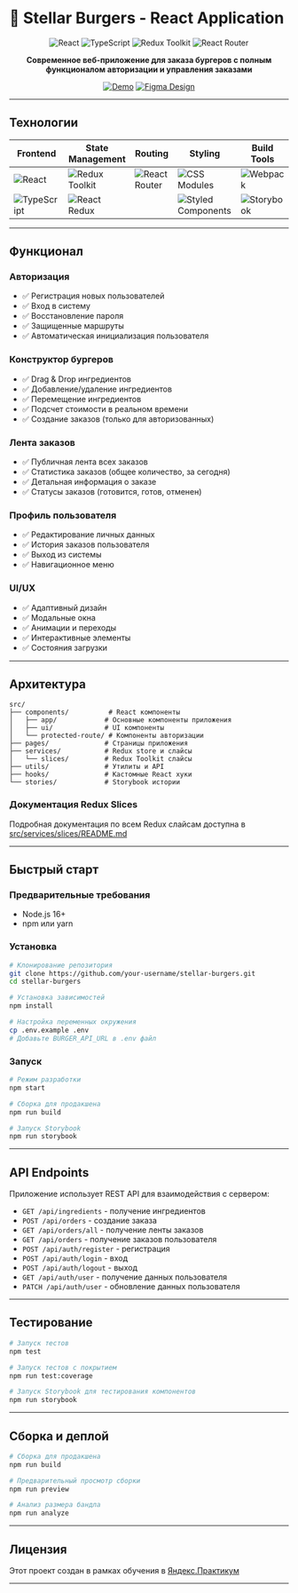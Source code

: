 # 🍔 Stellar Burgers - React Application

<div align="center">

![React](https://img.shields.io/badge/React-18.2.0-blue?style=for-the-badge&logo=react)
![TypeScript](https://img.shields.io/badge/TypeScript-5.0.0-blue?style=for-the-badge&logo=typescript)
![Redux Toolkit](https://img.shields.io/badge/Redux_Toolkit-1.9.0-purple?style=for-the-badge&logo=redux)
![React Router](https://img.shields.io/badge/React_Router-6.8.0-red?style=for-the-badge&logo=react-router)

**Современное веб-приложение для заказа бургеров с полным функционалом авторизации и управления заказами**

[![Demo](https://img.shields.io/badge/Live_Demo-View_Project-green?style=for-the-badge)](https://your-demo-link.com)
[![Figma Design](https://img.shields.io/badge/Figma-Design_System-orange?style=for-the-badge&logo=figma)](https://www.figma.com/file/vIywAvqfkOIRWGOkfOnReY/React-Fullstack_-Проектные-задачи-(3-месяца)_external_link?type=design&node-id=0-1&mode=design)

</div>

---

## Технологии

<div align="center">

| Frontend | State Management | Routing | Styling | Build Tools |
|----------|------------------|---------|---------|-------------|
| ![React](https://img.shields.io/badge/React-18.2.0-61DAFB?style=flat-square&logo=react) | ![Redux Toolkit](https://img.shields.io/badge/Redux_Toolkit-1.9.0-764ABC?style=flat-square&logo=redux) | ![React Router](https://img.shields.io/badge/React_Router-6.8.0-CA4245?style=flat-square&logo=react-router) | ![CSS Modules](https://img.shields.io/badge/CSS_Modules-✓-1572B6?style=flat-square&logo=css3) | ![Webpack](https://img.shields.io/badge/Webpack-5.0.0-8DD6F9?style=flat-square&logo=webpack) |
| ![TypeScript](https://img.shields.io/badge/TypeScript-5.0.0-3178C6?style=flat-square&logo=typescript) | ![React Redux](https://img.shields.io/badge/React_Redux-8.0.0-764ABC?style=flat-square&logo=redux) | | ![Styled Components](https://img.shields.io/badge/Styled_Components-✓-DB7093?style=flat-square) | ![Storybook](https://img.shields.io/badge/Storybook-6.5.0-FF4785?style=flat-square&logo=storybook) |

</div>

---

## Функционал

### Авторизация
- ✅ Регистрация новых пользователей
- ✅ Вход в систему
- ✅ Восстановление пароля
- ✅ Защищенные маршруты
- ✅ Автоматическая инициализация пользователя

### Конструктор бургеров
- ✅ Drag & Drop ингредиентов
- ✅ Добавление/удаление ингредиентов
- ✅ Перемещение ингредиентов
- ✅ Подсчет стоимости в реальном времени
- ✅ Создание заказов (только для авторизованных)

### Лента заказов
- ✅ Публичная лента всех заказов
- ✅ Статистика заказов (общее количество, за сегодня)
- ✅ Детальная информация о заказе
- ✅ Статусы заказов (готовится, готов, отменен)

### Профиль пользователя
- ✅ Редактирование личных данных
- ✅ История заказов пользователя
- ✅ Выход из системы
- ✅ Навигационное меню

### UI/UX
- ✅ Адаптивный дизайн
- ✅ Модальные окна
- ✅ Анимации и переходы
- ✅ Интерактивные элементы
- ✅ Состояния загрузки

---

## Архитектура

```
src/
├── components/          # React компоненты
│   ├── app/            # Основные компоненты приложения
│   ├── ui/             # UI компоненты
│   └── protected-route/ # Компоненты авторизации
├── pages/              # Страницы приложения
├── services/           # Redux store и слайсы
│   └── slices/         # Redux Toolkit слайсы
├── utils/              # Утилиты и API
├── hooks/              # Кастомные React хуки
└── stories/            # Storybook истории
```

### Документация Redux Slices

Подробная документация по всем Redux слайсам доступна в [src/services/slices/README.md](src/services/slices/README.md)

---

## Быстрый старт

### Предварительные требования
- Node.js 16+ 
- npm или yarn

### Установка

```bash
# Клонирование репозитория
git clone https://github.com/your-username/stellar-burgers.git
cd stellar-burgers

# Установка зависимостей
npm install

# Настройка переменных окружения
cp .env.example .env
# Добавьте BURGER_API_URL в .env файл
```

### Запуск

```bash
# Режим разработки
npm start

# Сборка для продакшена
npm run build

# Запуск Storybook
npm run storybook
```
---

## API Endpoints

Приложение использует REST API для взаимодействия с сервером:

- `GET /api/ingredients` - получение ингредиентов
- `POST /api/orders` - создание заказа
- `GET /api/orders/all` - получение ленты заказов
- `GET /api/orders` - получение заказов пользователя
- `POST /api/auth/register` - регистрация
- `POST /api/auth/login` - вход
- `POST /api/auth/logout` - выход
- `GET /api/auth/user` - получение данных пользователя
- `PATCH /api/auth/user` - обновление данных пользователя

---

## Тестирование

```bash
# Запуск тестов
npm test

# Запуск тестов с покрытием
npm run test:coverage

# Запуск Storybook для тестирования компонентов
npm run storybook
```

---

## Сборка и деплой

```bash
# Сборка для продакшена
npm run build

# Предварительный просмотр сборки
npm run preview

# Анализ размера бандла
npm run analyze
```
---

## Лицензия

Этот проект создан в рамках обучения в [Яндекс.Практикум](https://practicum.yandex.ru/)

---
